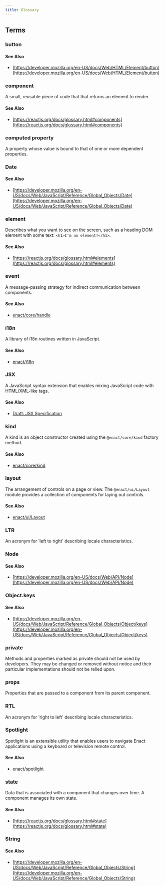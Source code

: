 ```yaml
---
title: Glossary
---
```


## Terms

### button
#### See Also
*   [https://developer.mozilla.org/en-US/docs/Web/HTML/Element/button](https://developer.mozilla.org/en-US/docs/Web/HTML/Element/button)

### component
A small, reusable piece of code that that returns an element to render.
#### See Also
*   [https://reactjs.org/docs/glossary.html#components](https://reactjs.org/docs/glossary.html#components)

### computed property
A property whose value is bound to that of one or more dependent properties.

### Date
#### See Also
*   [https://developer.mozilla.org/en-US/docs/Web/JavaScript/Reference/Global_Objects/Date](https://developer.mozilla.org/en-US/docs/Web/JavaScript/Reference/Global_Objects/Date)

### element
Describes what you want to see on the screen, such as a heading DOM element with some text: `<h1>I'm an element!</h1>`.
#### See Also
*   [https://reactjs.org/docs/glossary.html#elements](https://reactjs.org/docs/glossary.html#elements)

### event
A message-passing strategy for indirect communication between components.
#### See Also
*   [enact/core/handle](../../modules/core/handle)

### i18n
A library of i18n routines written in JavaScript.
#### See Also
*   [enact/i18n](../../modules/i18n/$L)

### JSX
A JavaScript syntax extension that enables mixing JavaScript code with HTML/XML-like tags.
#### See Also
*   [Draft: JSX Specification](https://facebook.github.io/jsx/)

### kind
A kind is an object constructor created using the `@enact/core/kind` factory method.
#### See Also
*   [enact/core/kind](../../modules/core/kind)

### layout
The arrangement of controls on a page or view. The `@enact/ui/Layout` module provides a collection of components for laying out controls.
#### See Also
*   [enact/ui/Layout](../../modules/ui/Layout)

### LTR
An acronym for 'left to right' describing locale characteristics.

### Node
#### See Also
*   [https://developer.mozilla.org/en-US/docs/Web/API/Node](https://developer.mozilla.org/en-US/docs/Web/API/Node)

### Object.keys
#### See Also
*   [https://developer.mozilla.org/en-US/docs/Web/JavaScript/Reference/Global_Objects/Object/keys](https://developer.mozilla.org/en-US/docs/Web/JavaScript/Reference/Global_Objects/Object/keys)

### private
Methods and properties marked as private should not be used by developers. They may be changed or removed without notice and their particular implementations should not be relied upon.

### props
Properties that are passed to a component from its parent component.

### RTL
An acronym for 'right to left' describing locale characteristics.

### Spotlight
Spotlight is an extensible utility that enables users to navigate Enact applications using a keyboard or television remote control.
#### See Also
*   [enact/spotlight](../../modules/spotlight)

### state
Data that is associated with a component that changes over time.  A component manages its own state.
#### See Also
*   [https://reactjs.org/docs/glossary.html#state](https://reactjs.org/docs/glossary.html#state)

### String
#### See Also
*   [https://developer.mozilla.org/en-US/docs/Web/JavaScript/Reference/Global_Objects/String](https://developer.mozilla.org/en-US/docs/Web/JavaScript/Reference/Global_Objects/String)
